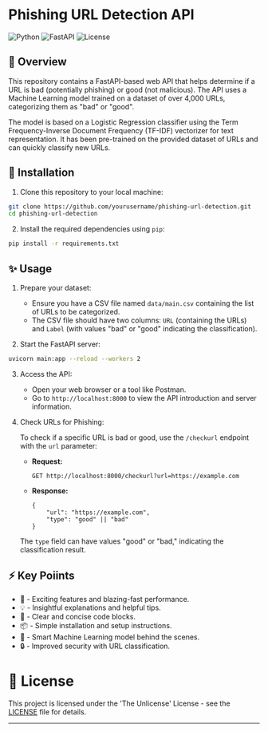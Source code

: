 # **Phishing URL Detection API**

![Python](https://img.shields.io/badge/Python-3.8%2B-blue.svg)
![FastAPI](https://img.shields.io/badge/FastAPI-0.68%2B-green.svg)
![License](https://img.shields.io/github/license/ArnavK-09/phishing-detection)

## 🥣 Overview

This repository contains a FastAPI-based web API that helps determine if a URL is bad (potentially phishing) or good (not malicious). The API uses a Machine Learning model trained on a dataset of over 4,000 URLs, categorizing them as "bad" or "good".

The model is based on a Logistic Regression classifier using the Term Frequency-Inverse Document Frequency (TF-IDF) vectorizer for text representation. It has been pre-trained on the provided dataset of URLs and can quickly classify new URLs.

## 💠 Installation

1. Clone this repository to your local machine:

```bash
git clone https://github.com/yourusername/phishing-url-detection.git
cd phishing-url-detection
```

2. Install the required dependencies using `pip`:

```bash
pip install -r requirements.txt
```

## ✨ Usage

1. Prepare your dataset:
   - Ensure you have a CSV file named `data/main.csv` containing the list of URLs to be categorized.
   - The CSV file should have two columns: `URL` (containing the URLs) and `Label` (with values "bad" or "good" indicating the classification).

2. Start the FastAPI server:

```bash
uvicorn main:app --reload --workers 2
```

3. Access the API:
   - Open your web browser or a tool like Postman.
   - Go to `http://localhost:8000` to view the API introduction and server information.

4. Check URLs for Phishing:

   To check if a specific URL is bad or good, use the `/checkurl` endpoint with the `url` parameter:

   - **Request:**

     ```
     GET http://localhost:8000/checkurl?url=https://example.com
     ```

   - **Response:**

     ```
     {
         "url": "https://example.com",
         "type": "good" || "bad"
     }
     ```

   The `type` field can have values "good" or "bad," indicating the classification result.

## ⚡ Key Poiints

- 🚀 - Exciting features and blazing-fast performance.
- 💡 - Insightful explanations and helpful tips.
- 📝 - Clear and concise code blocks.
- 📦 - Simple installation and setup instructions.
- 🤖 - Smart Machine Learning model behind the scenes.
- 🔒 - Improved security with URL classification.

# 📃 License

This project is licensed under the 'The Unlicense' License - see the [LICENSE](LICENSE) file for details.

---